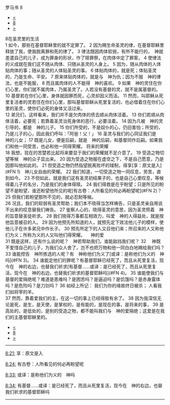 ﻿





 罗马书 8




* [<](bible/ROM07.md)
* [8](bible/ROM.md)
* [>](bible/ROM09.md)



 
8在圣灵里的生活  
1 如今，那些在基督耶稣里的就不定罪了。 
2 因为赐生命圣灵的律，在基督耶稣里释放了我，使我脱离罪和死的律了。 
3 律法既因肉体软弱，有所不能行的，　神就差遣自己的儿子，成为罪身的形状，作了赎罪祭，在肉体中定了罪案， 
4 使律法的义成就在我们这不随从肉体、只随从圣灵的人身上。 
5 因为，随从肉体的人体贴肉体的事；随从圣灵的人体贴圣灵的事。 
6 体贴肉体的，就是死；体贴圣灵的，乃是生命、平安。 
7 原来体贴肉体的，就是与　神为仇；因为不服　神的律法，也是不能服， 
8 而且属肉体的人不能得　神的喜欢。 
9 如果　神的灵住在你们心里，你们就不属肉体，乃属圣灵了。人若没有基督的灵，就不是属基督的。 
10 基督若在你们心里，身体就因罪而死，心灵却因义而活。 
11 然而，叫耶稣从死里复活者的灵若住在你们心里，那叫基督耶稣从死里复活的，也必借着住在你们心里的圣灵，使你们必死的身体又活过来。  
12 弟兄们，这样看来，我们并不是欠肉体的债去顺从肉体活着。 
13 你们若顺从肉体活着，必要死；若靠着圣灵治死身体的恶行，必要活着。 
14 因为凡被　神的灵引导的，都是　神的儿子。 
15 你们所受的，不是奴仆的心，仍旧害怕；所受的，乃是儿子的心，因此我们呼叫：「阿爸！父！」 
16 圣灵与我们的心同证我们是　神的儿女； 
17 既是儿女，便是后嗣，就是　神的后嗣，和基督同作后嗣。如果我们和他一同受苦，也必和他一同得荣耀。 将来的荣耀  
18 我想，现在的苦楚若比起将来要显于我们的荣耀就不足介意了。 
19 受造之物切望等候　神的众子显出来。 
20 因为受造之物服在虚空之下，不是自己愿意，乃是因那叫他如此的。 
21 但受造之物仍然指望脱离败坏的辖制，得享[享：原文是入](#FN
1)　神儿女自由的荣耀。 
22 我们知道，一切受造之物一同叹息，劳苦，直到如今。 
23 不但如此，就是我们这有圣灵初结果子的，也是自己心里叹息，等候得着儿子的名分，乃是我们的身体得赎。 
24 我们得救是在乎盼望；只是所见的盼望不是盼望，谁还盼望他所见的呢[有古卷：人所看见的何必再盼望呢](#FN
2)？ 
25 但我们若盼望那所不见的，就必忍耐等候。  
26 况且，我们的软弱有圣灵帮助；我们本不晓得当怎样祷告，只是圣灵亲自用说不出来的叹息替我们祷告。 
27 鉴察人心的，晓得圣灵的意思，因为圣灵照着　神的旨意替圣徒祈求。 
28 我们晓得万事都互相效力，叫爱　神的人得益处，就是按他旨意被召的人。 
29 因为他预先所知道的人，就预先定下效法他儿子的模样，使他儿子在许多弟兄中作长子。 
30 预先所定下的人又召他们来；所召来的人又称他们为义；所称为义的人又叫他们得荣耀。 　神的爱  
31 既是这样，还有什么说的呢？　神若帮助我们，谁能敌挡我们呢？ 
32 　神既不爱惜自己的儿子，为我们众人舍了，岂不也把万物和他一同白白地赐给我们吗？ 
33 谁能控告　神所拣选的人呢？有　神称他们为义了[或译：是称他们为义的　神吗](#FN
3)。 
34 谁能定他们的罪呢？有基督耶稣已经死了，而且从死里复活，现今在　神的右边，也替我们祈求[有基督......或译：是已经死了，而且从死里复活，现今在　神的右边，也替我们祈求的基督耶稣吗](#FN
4)。 
35 谁能使我们与基督的爱隔绝呢？难道是患难吗？是困苦吗？是逼迫吗？是饥饿吗？是赤身露体吗？是危险吗？是刀剑吗？ 
36 如经上所记： 我们为你的缘故终日被杀； 人看我们如将宰的羊。  
37 然而，靠着爱我们的主，在这一切的事上已经得胜有余了。 
38 因为我深信无论是死，是生，是天使，是掌权的，是有能的，是现在的事，是将来的事， 
39 是高处的，是低处的，是别的受造之物，都不能叫我们与　神的爱隔绝；这爱是在我们的主基督耶稣里的。 
* [<](bible/ROM07.md)
* [8](bible/ROM.md)
* [>](bible/ROM09.md)





---


[8:21:](#V21)
享：原文是入


[8:24:](#V24)
有古卷：人所看见的何必再盼望呢


[8:33:](#V33)
或译：是称他们为义的　神吗


[8:34:](#V34)
有基督......或译：是已经死了，而且从死里复活，现今在　神的右边，也替我们祈求的基督耶稣吗




---









